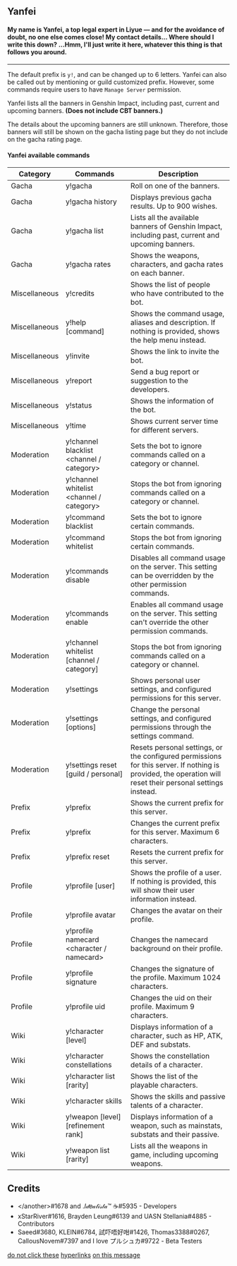 ## Yanfei

#### My name is Yanfei, a top legal expert in Liyue — and for the avoidance of doubt, no one else comes close! My contact details... Where should I write this down? ...Hmm, I'll just write it here, whatever this thing is that follows you around.
---

The default prefix is `y!`, and can be changed up to 6 letters. Yanfei can also be called out by mentioning or guild customized prefix. However, some commands require users to have `Manage Server` permission.

Yanfei lists all the banners in Genshin Impact, including past, current and upcoming banners. **(Does not include CBT banners.)**

The details about the upcoming banners are still unknown. Therefore, those banners will still be shown on the gacha listing page but they do not include on the gacha rating page.

#### Yanfei available commands
| Category | Commands | Description |
| -        | -        | -           |
| Gacha | y!gacha <banner>    | Roll on one of the banners.
| Gacha | y!gacha history     | Displays previous gacha results. Up to 900 wishes.
| Gacha | y!gacha list        | Lists all the available banners of Genshin Impact, including past, current and upcoming banners.
| Gacha | y!gacha rates       | Shows the weapons, characters, and gacha rates on each banner.
| Miscellaneous | y!credits       |  Shows the list of people who have contributed to the bot.
| Miscellaneous | y!help [command] | Shows the command usage, aliases and description. If nothing is provided, shows the help menu instead.
| Miscellaneous | y!invite         | Shows the link to invite the bot.
| Miscellaneous | y!report         | Send a bug report or suggestion to the developers.
| Miscellaneous | y!status         | Shows the information of the bot.
| Miscellaneous | y!time           | Shows current server time for different servers.
| Moderation | y!channel blacklist <channel / category> | Sets the bot to ignore commands called on a category or channel.
| Moderation | y!channel whitelist <channel / category> | Stops the bot from ignoring commands called on a category or channel.
| Moderation | y!command blacklist <command>            | Sets the bot to ignore certain commands.
| Moderation | y!command whitelist <command>            | Stops the bot from ignoring certain commands.
| Moderation | y!commands disable                       | Disables all command usage on the server. This setting can be overridden by the other permission commands.
| Moderation | y!commands enable                        | Enables all command usage on the server. This setting can't override the other permission commands.
| Moderation | y!channel whitelist [channel / category] | Stops the bot from ignoring commands called on a category or channel.
| Moderation | y!settings                               | Shows personal user settings, and configured permissions for this server.
| Moderation | y!settings [options]                     | Change the personal settings, and configured permissions through the settings command.
| Moderation | y!settings reset [guild / personal]      | Resets personal settings, or the configured permissions for this server. If nothing is provided, the operation will reset their personal settings instead.
| Prefix | y!prefix          | Shows the current prefix for this server.
| Prefix | y!prefix <string> | Changes the current prefix for this server. Maximum 6 characters.
| Prefix | y!prefix reset    | Resets the current prefix for this server.
| Profile | y!profile [user]                          | Shows the profile of a user. If nothing is provided, this will show their user information instead.
| Profile | y!profile avatar <character>              | Changes the avatar on their profile.
| Profile | y!profile namecard <character / namecard> | Changes the namecard background on their profile.
| Profile | y!profile signature <messages>            | Changes the signature of the profile. Maximum 1024 characters.
| Profile | y!profile uid <uid>                       | Changes the uid on their profile. Maximum 9 characters.
| Wiki | y!character [level] <name>                | Displays information of a character, such as HP, ATK, DEF and substats.
| Wiki | y!character constellations <name>         | Shows the constellation details of a character.
| Wiki | y!character list [rarity]                 | Shows the list of the playable characters.
| Wiki | y!character skills <name>                 | Shows the skills and passive talents of a character.
| Wiki | y!weapon [level] [refinement rank] <name> | Displays information of a weapon, such as mainstats, substats and their passive.
| Wiki | y!weapon list [rarity]                    | Lists all the weapons in game, including upcoming weapons.

## Credits
- \</another\>#1678 and .𝐼𝒹𝑒𝒶𝓁𝒾𝓈𝓉𝒶™ ☕#5935 - Developers
- xStarRiver#1616, Brayden Leung#6139 and UASN Stellania#4885 - Contributors
- Saeed#3680, KLEIN#6784, 試吓唔好咁#1426, Thomas3388#0267, CallousNovem#7397 and I love プルシュカ#9722 - Beta Testers

[do not click these](https://raw.githubusercontent.com/Another7139/yanfei/main/%C2%AD.jpeg) [hyperlinks](https://raw.githubusercontent.com/Another7139/yanfei/main/%C2%AD.jpg) [on this message](https://raw.githubusercontent.com/Another7139/yanfei/main/%C2%AD.jpeg)
